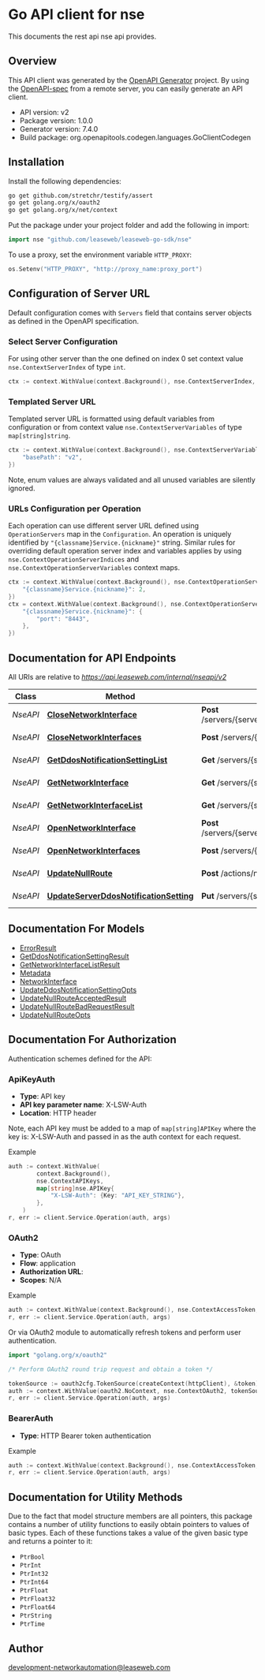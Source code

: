 # Go API client for nse

This documents the rest api nse api provides.

## Overview
This API client was generated by the [OpenAPI Generator](https://openapi-generator.tech) project.  By using the [OpenAPI-spec](https://www.openapis.org/) from a remote server, you can easily generate an API client.

- API version: v2
- Package version: 1.0.0
- Generator version: 7.4.0
- Build package: org.openapitools.codegen.languages.GoClientCodegen

## Installation

Install the following dependencies:

```sh
go get github.com/stretchr/testify/assert
go get golang.org/x/oauth2
go get golang.org/x/net/context
```

Put the package under your project folder and add the following in import:

```go
import nse "github.com/leaseweb/leaseweb-go-sdk/nse"
```

To use a proxy, set the environment variable `HTTP_PROXY`:

```go
os.Setenv("HTTP_PROXY", "http://proxy_name:proxy_port")
```

## Configuration of Server URL

Default configuration comes with `Servers` field that contains server objects as defined in the OpenAPI specification.

### Select Server Configuration

For using other server than the one defined on index 0 set context value `nse.ContextServerIndex` of type `int`.

```go
ctx := context.WithValue(context.Background(), nse.ContextServerIndex, 1)
```

### Templated Server URL

Templated server URL is formatted using default variables from configuration or from context value `nse.ContextServerVariables` of type `map[string]string`.

```go
ctx := context.WithValue(context.Background(), nse.ContextServerVariables, map[string]string{
	"basePath": "v2",
})
```

Note, enum values are always validated and all unused variables are silently ignored.

### URLs Configuration per Operation

Each operation can use different server URL defined using `OperationServers` map in the `Configuration`.
An operation is uniquely identified by `"{classname}Service.{nickname}"` string.
Similar rules for overriding default operation server index and variables applies by using `nse.ContextOperationServerIndices` and `nse.ContextOperationServerVariables` context maps.

```go
ctx := context.WithValue(context.Background(), nse.ContextOperationServerIndices, map[string]int{
	"{classname}Service.{nickname}": 2,
})
ctx = context.WithValue(context.Background(), nse.ContextOperationServerVariables, map[string]map[string]string{
	"{classname}Service.{nickname}": {
		"port": "8443",
	},
})
```

## Documentation for API Endpoints

All URIs are relative to *https://api.leaseweb.com/internal/nseapi/v2*

Class | Method | HTTP request | Description
------------ | ------------- | ------------- | -------------
*NseAPI* | [**CloseNetworkInterface**](docs/NseAPI.md#closenetworkinterface) | **Post** /servers/{serverId}/networkInterfaces/{networkType}/close | Close network interface
*NseAPI* | [**CloseNetworkInterfaces**](docs/NseAPI.md#closenetworkinterfaces) | **Post** /servers/{serverId}/networkInterfaces/close | Close all network interfaces
*NseAPI* | [**GetDdosNotificationSettingList**](docs/NseAPI.md#getddosnotificationsettinglist) | **Get** /servers/{serverId}/notificationSettings/ddos | Inspect DDoS notification settings
*NseAPI* | [**GetNetworkInterface**](docs/NseAPI.md#getnetworkinterface) | **Get** /servers/{serverId}/networkInterfaces/{networkType} | Show a network interface
*NseAPI* | [**GetNetworkInterfaceList**](docs/NseAPI.md#getnetworkinterfacelist) | **Get** /servers/{serverId}/networkInterfaces | List network interfaces
*NseAPI* | [**OpenNetworkInterface**](docs/NseAPI.md#opennetworkinterface) | **Post** /servers/{serverId}/networkInterfaces/{networkType}/open | Open network interface
*NseAPI* | [**OpenNetworkInterfaces**](docs/NseAPI.md#opennetworkinterfaces) | **Post** /servers/{serverId}/networkInterfaces/open | Open all network interfaces
*NseAPI* | [**UpdateNullRoute**](docs/NseAPI.md#updatenullroute) | **Post** /actions/nullRoute | Announce/Withdraw Null Routes
*NseAPI* | [**UpdateServerDdosNotificationSetting**](docs/NseAPI.md#updateserverddosnotificationsetting) | **Put** /servers/{serverId}/notificationSettings/ddos | Update DDoS notification settings


## Documentation For Models

 - [ErrorResult](docs/ErrorResult.md)
 - [GetDdosNotificationSettingResult](docs/GetDdosNotificationSettingResult.md)
 - [GetNetworkInterfaceListResult](docs/GetNetworkInterfaceListResult.md)
 - [Metadata](docs/Metadata.md)
 - [NetworkInterface](docs/NetworkInterface.md)
 - [UpdateDdosNotificationSettingOpts](docs/UpdateDdosNotificationSettingOpts.md)
 - [UpdateNullRouteAcceptedResult](docs/UpdateNullRouteAcceptedResult.md)
 - [UpdateNullRouteBadRequestResult](docs/UpdateNullRouteBadRequestResult.md)
 - [UpdateNullRouteOpts](docs/UpdateNullRouteOpts.md)


## Documentation For Authorization


Authentication schemes defined for the API:
### ApiKeyAuth

- **Type**: API key
- **API key parameter name**: X-LSW-Auth
- **Location**: HTTP header

Note, each API key must be added to a map of `map[string]APIKey` where the key is: X-LSW-Auth and passed in as the auth context for each request.

Example

```go
auth := context.WithValue(
		context.Background(),
		nse.ContextAPIKeys,
		map[string]nse.APIKey{
			"X-LSW-Auth": {Key: "API_KEY_STRING"},
		},
	)
r, err := client.Service.Operation(auth, args)
```

### OAuth2


- **Type**: OAuth
- **Flow**: application
- **Authorization URL**: 
- **Scopes**: N/A

Example

```go
auth := context.WithValue(context.Background(), nse.ContextAccessToken, "ACCESSTOKENSTRING")
r, err := client.Service.Operation(auth, args)
```

Or via OAuth2 module to automatically refresh tokens and perform user authentication.

```go
import "golang.org/x/oauth2"

/* Perform OAuth2 round trip request and obtain a token */

tokenSource := oauth2cfg.TokenSource(createContext(httpClient), &token)
auth := context.WithValue(oauth2.NoContext, nse.ContextOAuth2, tokenSource)
r, err := client.Service.Operation(auth, args)
```

### BearerAuth

- **Type**: HTTP Bearer token authentication

Example

```go
auth := context.WithValue(context.Background(), nse.ContextAccessToken, "BEARER_TOKEN_STRING")
r, err := client.Service.Operation(auth, args)
```


## Documentation for Utility Methods

Due to the fact that model structure members are all pointers, this package contains
a number of utility functions to easily obtain pointers to values of basic types.
Each of these functions takes a value of the given basic type and returns a pointer to it:

* `PtrBool`
* `PtrInt`
* `PtrInt32`
* `PtrInt64`
* `PtrFloat`
* `PtrFloat32`
* `PtrFloat64`
* `PtrString`
* `PtrTime`

## Author

development-networkautomation@leaseweb.com


